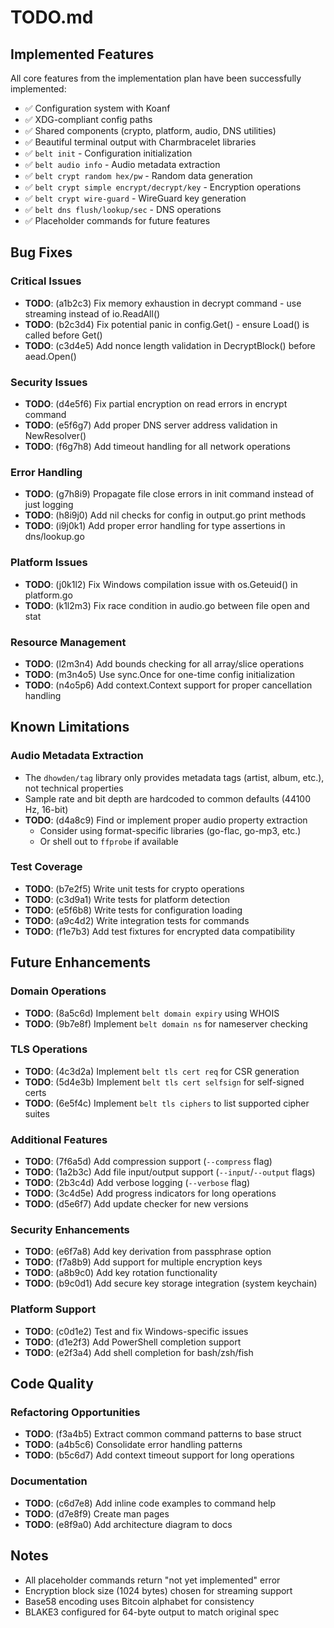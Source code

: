 # TODO.md

## Implemented Features

All core features from the implementation plan have been successfully implemented:

- ✅ Configuration system with Koanf
- ✅ XDG-compliant config paths
- ✅ Shared components (crypto, platform, audio, DNS utilities)
- ✅ Beautiful terminal output with Charmbracelet libraries
- ✅ `belt init` - Configuration initialization
- ✅ `belt audio info` - Audio metadata extraction
- ✅ `belt crypt random hex/pw` - Random data generation
- ✅ `belt crypt simple encrypt/decrypt/key` - Encryption operations
- ✅ `belt crypt wire-guard` - WireGuard key generation
- ✅ `belt dns flush/lookup/sec` - DNS operations
- ✅ Placeholder commands for future features

## Bug Fixes

### Critical Issues

- **TODO**: (a1b2c3) Fix memory exhaustion in decrypt command - use streaming instead of io.ReadAll()
- **TODO**: (b2c3d4) Fix potential panic in config.Get() - ensure Load() is called before Get()
- **TODO**: (c3d4e5) Add nonce length validation in DecryptBlock() before aead.Open()

### Security Issues

- **TODO**: (d4e5f6) Fix partial encryption on read errors in encrypt command
- **TODO**: (e5f6g7) Add proper DNS server address validation in NewResolver()
- **TODO**: (f6g7h8) Add timeout handling for all network operations

### Error Handling

- **TODO**: (g7h8i9) Propagate file close errors in init command instead of just logging
- **TODO**: (h8i9j0) Add nil checks for config in output.go print methods
- **TODO**: (i9j0k1) Add proper error handling for type assertions in dns/lookup.go

### Platform Issues

- **TODO**: (j0k1l2) Fix Windows compilation issue with os.Geteuid() in platform.go
- **TODO**: (k1l2m3) Fix race condition in audio.go between file open and stat

### Resource Management

- **TODO**: (l2m3n4) Add bounds checking for all array/slice operations
- **TODO**: (m3n4o5) Use sync.Once for one-time config initialization
- **TODO**: (n4o5p6) Add context.Context support for proper cancellation handling

## Known Limitations

### Audio Metadata Extraction

- The `dhowden/tag` library only provides metadata tags (artist, album, etc.), not technical properties
- Sample rate and bit depth are hardcoded to common defaults (44100 Hz, 16-bit)
- **TODO**: (d4a8c9) Find or implement proper audio property extraction
  - Consider using format-specific libraries (go-flac, go-mp3, etc.)
  - Or shell out to `ffprobe` if available

### Test Coverage

- **TODO**: (b7e2f5) Write unit tests for crypto operations
- **TODO**: (c3d9a1) Write tests for platform detection
- **TODO**: (e5f6b8) Write tests for configuration loading
- **TODO**: (a9c4d2) Write integration tests for commands
- **TODO**: (f1e7b3) Add test fixtures for encrypted data compatibility

## Future Enhancements

### Domain Operations

- **TODO**: (8a5c6d) Implement `belt domain expiry` using WHOIS
- **TODO**: (9b7e8f) Implement `belt domain ns` for nameserver checking

### TLS Operations

- **TODO**: (4c3d2a) Implement `belt tls cert req` for CSR generation
- **TODO**: (5d4e3b) Implement `belt tls cert selfsign` for self-signed certs
- **TODO**: (6e5f4c) Implement `belt tls ciphers` to list supported cipher suites

### Additional Features

- **TODO**: (7f6a5d) Add compression support (`--compress` flag)
- **TODO**: (1a2b3c) Add file input/output support (`--input`/`--output` flags)
- **TODO**: (2b3c4d) Add verbose logging (`--verbose` flag)
- **TODO**: (3c4d5e) Add progress indicators for long operations
- **TODO**: (d5e6f7) Add update checker for new versions

### Security Enhancements

- **TODO**: (e6f7a8) Add key derivation from passphrase option
- **TODO**: (f7a8b9) Add support for multiple encryption keys
- **TODO**: (a8b9c0) Add key rotation functionality
- **TODO**: (b9c0d1) Add secure key storage integration (system keychain)

### Platform Support

- **TODO**: (c0d1e2) Test and fix Windows-specific issues
- **TODO**: (d1e2f3) Add PowerShell completion support
- **TODO**: (e2f3a4) Add shell completion for bash/zsh/fish

## Code Quality

### Refactoring Opportunities

- **TODO**: (f3a4b5) Extract common command patterns to base struct
- **TODO**: (a4b5c6) Consolidate error handling patterns
- **TODO**: (b5c6d7) Add context timeout support for long operations

### Documentation

- **TODO**: (c6d7e8) Add inline code examples to command help
- **TODO**: (d7e8f9) Create man pages
- **TODO**: (e8f9a0) Add architecture diagram to docs

## Notes

- All placeholder commands return "not yet implemented" error
- Encryption block size (1024 bytes) chosen for streaming support
- Base58 encoding uses Bitcoin alphabet for consistency
- BLAKE3 configured for 64-byte output to match original spec
